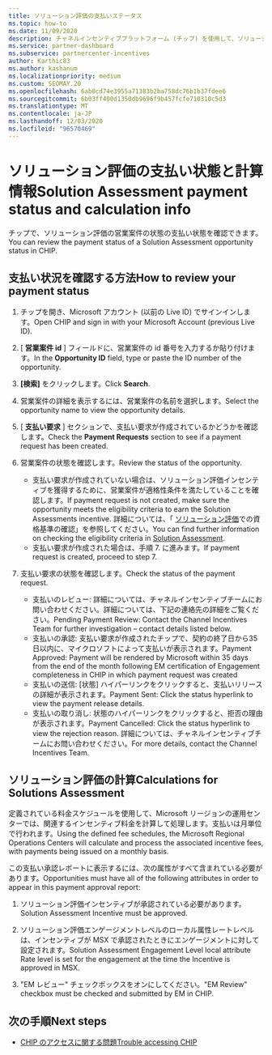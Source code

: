 ```yaml
---
title: ソリューション評価の支払いステータス
ms.topic: how-to
ms.date: 11/09/2020
description: チャネルインセンティブプラットフォーム (チップ) を使用して、ソリューション評価の機会、その計算、および支払いの状態に関する情報を検索します。
ms.service: partner-dashboard
ms.subservice: partnercenter-incentives
author: Karthic83
ms.author: kashanum
ms.localizationpriority: medium
ms.custom: SEOMAY.20
ms.openlocfilehash: 6ab0cd74e3955a71383b2ba758dc76b1b37fdee6
ms.sourcegitcommit: 6b03ff400d1350db9696f9b457fcfe710310c5d3
ms.translationtype: MT
ms.contentlocale: ja-JP
ms.lasthandoff: 12/03/2020
ms.locfileid: "96570469"
---
```

# <a name="solution-assessment-payment-status-and-calculation-info"></a><span data-ttu-id="dde82-103">ソリューション評価の支払い状態と計算情報</span><span class="sxs-lookup"><span data-stu-id="dde82-103">Solution Assessment payment status and calculation info</span></span>

<span data-ttu-id="dde82-104">チップで、ソリューション評価の営業案件の状態の支払い状態を確認できます。</span><span class="sxs-lookup"><span data-stu-id="dde82-104">You can review the payment status of a Solution Assessment opportunity status in CHIP.</span></span>

## <a name="how-to-review-your-payment-status"></a><span data-ttu-id="dde82-105">支払い状況を確認する方法</span><span class="sxs-lookup"><span data-stu-id="dde82-105">How to review your payment status</span></span>

1. <span data-ttu-id="dde82-106">チップを開き、Microsoft アカウント (以前の Live ID) でサインインします。</span><span class="sxs-lookup"><span data-stu-id="dde82-106">Open CHIP and sign in with your Microsoft Account (previous Live ID).</span></span>
2. <span data-ttu-id="dde82-107">[ **営業案件 id** ] フィールドに、営業案件の id 番号を入力するか貼り付けます。</span><span class="sxs-lookup"><span data-stu-id="dde82-107">In the **Opportunity ID** field, type or paste the ID number of the opportunity.</span></span>
3. <span data-ttu-id="dde82-108">**[検索]** をクリックします。</span><span class="sxs-lookup"><span data-stu-id="dde82-108">Click **Search**.</span></span>
4. <span data-ttu-id="dde82-109">営業案件の詳細を表示するには、営業案件の名前を選択します。</span><span class="sxs-lookup"><span data-stu-id="dde82-109">Select the opportunity name to view the opportunity details.</span></span>
5. <span data-ttu-id="dde82-110">[ **支払い要求** ] セクションで、支払い要求が作成されているかどうかを確認します。</span><span class="sxs-lookup"><span data-stu-id="dde82-110">Check the **Payment Requests** section to see if a payment request has been created.</span></span>
6. <span data-ttu-id="dde82-111">営業案件の状態を確認します。</span><span class="sxs-lookup"><span data-stu-id="dde82-111">Review the status of the opportunity.</span></span>

    - <span data-ttu-id="dde82-112">支払い要求が作成されていない場合は、ソリューション評価インセンティブを獲得するために、営業案件が適格性条件を満たしていることを確認します。</span><span class="sxs-lookup"><span data-stu-id="dde82-112">If payment request is not created, make sure the opportunity meets the eligibility criteria to earn the Solution Assessments incentive.</span></span> <span data-ttu-id="dde82-113">詳細については、「 [ソリューション評価](chip-solution-assessment.md)での資格基準の確認」を参照してください。</span><span class="sxs-lookup"><span data-stu-id="dde82-113">You can find further information on checking the eligibility criteria in [Solution Assessment](chip-solution-assessment.md).</span></span>
    - <span data-ttu-id="dde82-114">支払い要求が作成された場合は、手順 7. に進みます。</span><span class="sxs-lookup"><span data-stu-id="dde82-114">If payment request is created, proceed to step 7.</span></span>
7. <span data-ttu-id="dde82-115">支払い要求の状態を確認します。</span><span class="sxs-lookup"><span data-stu-id="dde82-115">Check the status of the payment request.</span></span>

    - <span data-ttu-id="dde82-116">支払いのレビュー: 詳細については、チャネルインセンティブチームにお問い合わせください。詳細については、下記の連絡先の詳細をご覧ください。</span><span class="sxs-lookup"><span data-stu-id="dde82-116">Pending Payment Review: Contact the Channel Incentives Team for further investigation – contact details listed below.</span></span>
    - <span data-ttu-id="dde82-117">支払いの承認: 支払い要求が作成されたチップで、契約の終了日から35日以内に、マイクロソフトによって支払いが表示されます。</span><span class="sxs-lookup"><span data-stu-id="dde82-117">Payment Approved: Payment will be rendered by Microsoft within 35 days from the end of the month following EM certification of Engagement completeness in CHIP in which payment request was created</span></span>
    -  <span data-ttu-id="dde82-118">支払いの送信: [状態] ハイパーリンクをクリックすると、支払いリリースの詳細が表示されます。</span><span class="sxs-lookup"><span data-stu-id="dde82-118">Payment Sent: Click the status hyperlink to view the payment release details.</span></span>
    - <span data-ttu-id="dde82-119">支払いの取り消し: 状態のハイパーリンクをクリックすると、拒否の理由が表示されます。</span><span class="sxs-lookup"><span data-stu-id="dde82-119">Payment Cancelled: Click the status hyperlink to view the rejection reason.</span></span> <span data-ttu-id="dde82-120">詳細については、チャネルインセンティブチームにお問い合わせください。</span><span class="sxs-lookup"><span data-stu-id="dde82-120">For more details, contact the Channel Incentives Team.</span></span>

## <a name="calculations-for-solutions-assessment"></a><span data-ttu-id="dde82-121">ソリューション評価の計算</span><span class="sxs-lookup"><span data-stu-id="dde82-121">Calculations for Solutions Assessment</span></span>

<span data-ttu-id="dde82-122">定義されている料金スケジュールを使用して、Microsoft リージョンの運用センターでは、関連するインセンティブ料金を計算して処理します。支払いは月単位で行われます。</span><span class="sxs-lookup"><span data-stu-id="dde82-122">Using the defined fee schedules, the Microsoft Regional Operations Centers will calculate and process the associated incentive fees, with payments being issued on a monthly basis.</span></span>

<span data-ttu-id="dde82-123">この支払い承認レポートに表示するには、次の属性がすべて含まれている必要があります。</span><span class="sxs-lookup"><span data-stu-id="dde82-123">Opportunities must have all of the following attributes in order to appear in this payment approval report:</span></span>

1. <span data-ttu-id="dde82-124">ソリューション評価インセンティブが承認されている必要があります。</span><span class="sxs-lookup"><span data-stu-id="dde82-124">Solution Assessment Incentive must be approved.</span></span>

1. <span data-ttu-id="dde82-125">ソリューション評価エンゲージメントレベルのローカル属性レートレベルは、インセンティブが MSX で承認されたときにエンゲージメントに対して設定されます。</span><span class="sxs-lookup"><span data-stu-id="dde82-125">Solution Assessment Engagement Level local attribute Rate level is set for the engagement at the time the Incentive is approved in MSX.</span></span>
 
1. <span data-ttu-id="dde82-126">"EM レビュー" チェックボックスをオンにしてください。</span><span class="sxs-lookup"><span data-stu-id="dde82-126">"EM Review" checkbox must be checked and submitted by EM in CHIP.</span></span>

## <a name="next-steps"></a><span data-ttu-id="dde82-127">次の手順</span><span class="sxs-lookup"><span data-stu-id="dde82-127">Next steps</span></span>

- [<span data-ttu-id="dde82-128">CHIP のアクセスに関する問題</span><span class="sxs-lookup"><span data-stu-id="dde82-128">Trouble accessing CHIP</span></span>](chip-access-trouble.md) 
